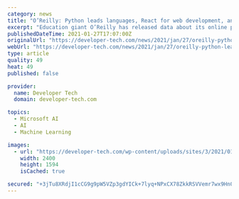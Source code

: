 ```yaml
---
category: news
title: "O’Reilly: Python leads languages, React for web development, and ML/AI interest grows"
excerpt: "Education giant O’Reilly has released data about its online platform which highlights some interesting software development trends."
publishedDateTime: 2021-01-27T17:07:00Z
originalUrl: "https://developer-tech.com/news/2021/jan/27/oreilly-python-leads-languages-react-web-development-ml-ai-interest/"
webUrl: "https://developer-tech.com/news/2021/jan/27/oreilly-python-leads-languages-react-web-development-ml-ai-interest/"
type: article
quality: 49
heat: 49
published: false

provider:
  name: Developer Tech
  domain: developer-tech.com

topics:
  - Microsoft AI
  - AI
  - Machine Learning

images:
  - url: "https://developer-tech.com/wp-content/uploads/sites/3/2021/01/oreilly-top-programming-languages-frameworks-web-development-python-react-ai-artificial-intelligence-ml-machine-learnin.jpg"
    width: 2400
    height: 1594
    isCached: true

secured: "+3jTu8XRdjI1cCG9g9pW5VZp3gdYICk+7lyq+NPxCX78ZkkRSVVemr7wx9Hn0rM9sGP6QMK636Zt8APaRKPLs9jNNFkEpdrvI0ChjjmEcWi6xPsQez9Pt1vELZu9/Zq0rSoNGKiOHm5wopjT5+9+jfVbxOvSPLyGM4+EXa0ow1BrhtYtq97N+ly/E5XzFc3O1GRI8B1X1al/ym2gliPSCQPg5i46uHEQEEoRD0zLuL5V2MYFvvFaSPqqqPVEAYsL6gdlgplFL7NZzbqbfDqIEkqCjbVdlUH7DHCyJUQGitBVO27+vVHFAgRIG5jCVOsmEsfxrDz/+c73psGNaOpIhmd0bX+VhwEpkoU1bU+0GJc=;k5OPTVlFVNX+XsRKAtrbMw=="
---
```


